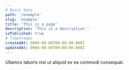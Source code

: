 ```yaml
---
# Basic data
path: '/example'
slug: 'example'
title: 'This is a page'
description: 'This is a description.'
isPublished: true
# Timestamps
createdAt: 0000-00-00T00:00:00.000Z
updatedAt: 0000-00-00T00:00:00.000Z
---
```


Ullamco laboris nisi ut aliquid ex ea commodi consequat.
